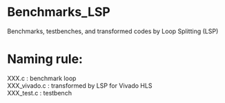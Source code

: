 # Benchmarks_LSP
Benchmarks, testbenches, and transformed codes by Loop Splitting (LSP)

# Naming rule:  
XXX.c : benchmark loop  
XXX_vivado.c : transformed by LSP for Vivado HLS  
XXX_test.c : testbench  

